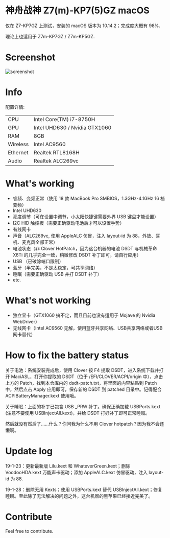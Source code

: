 # 神舟战神 Z7(m)-KP7(5)GZ macOS

仅在 Z7-KP7GZ 上测试，安装的 macOS 版本为 10.14.2；完成度大概有 98%.

理论上也适用于 Z7m-KP7GZ / Z7m-KP5GZ.

# Screenshot

![screenshot](https://wx2.sinaimg.cn/large/9f1137b1gy1fzgszolhkqj21hc0u0ap2.jpg)

# Info

配置详情:

| | |
|--|--|
| CPU | Intel Core(TM) i7-8750H | 
| GPU | Intel UHD630 / Nvidia GTX1060
| RAM | 8GB |
| Wireless | Intel AC9560 |
| Ethernet | Realtek RTL8168H |
| Audio | Realtek ALC269vc |

# What's working

- 睿频、变频正常（使用 18 款 MacBook Pro SMBIOS，1.3GHz-4.1GHz 16 档变频）
- Intel UHD630
- 亮度调节（可在设置中调节，小太阳快捷键需要外界 USB 键盘才能设置）
- I2C HID 触控板（需要正确驱动电池后才可以设置手势）
- 有线网卡
- 声音（ALC269vc, 使用 AppleALC 仿冒，注入 layout-id 为 88，外放、耳机、麦克风全部正常）
- 电池状态（非 Clover HotPatch，因为这台机器的电池 DSDT 与机械革命 X6Ti 的几乎完全一致，稍微修改 DSDT 补丁即可，请自行应用）
- USB （已破除端口限制）
- 蓝牙（半完美，不是太稳定，可共享网络）
- 睡眠（需要正确驱动 USB 并打 DSDT 补丁）
- etc.

# What's not working

- 独立显卡（GTX1060 搞不定，而且目前也没有适用于 Mojave 的 Nvidia WebDriver）
- 无线网卡（Intel AC9560 无解，使用蓝牙共享网络、USB共享网络或者USB网卡替代）

# How to fix the battery status

关于电池：系统安装完成后，使用 Clover 按 F4 提取 DSDT，进入系统下载并打开 MaciASL，打开你提取的 DSDT（位于 /EFI/CLOVER/ACPI/origin 中），点击上方的 Patch，找到本仓库内的 dsdt-patch.txt，将里面的内容粘贴到 Patch 中，然后点击 Apply 应用即可，保存新的 DSDT 到 patched 目录中。记得配合 ACPIBatteryManager.kext 使用哦。

关于睡眠：上面的补丁已包含 USB _PRW 补丁。确保正确加载 USBPorts.kext (注意不要使用 USBInjectAll.kext)，并给 DSDT 打好补丁即可正常睡眠。

然后就没有然后了……什么？你问我为什么不用 Clover hotpatch？因为我不会还懒啊。

# Update log

19-1-23：更新最新版 Lilu.kext 和 WhateverGreen.kext；删除 VoodooHDA.kext 万能声卡驱动；添加 AppleALC.kext 仿冒驱动，注入 layout-id 为 88.

19-1-28：删除无用 Kexts；使用 USBPorts.kext 替代 USBInjectAll.kext；修复睡眠。至此除了无法解决的问题之外，这台机器的黑苹果已经接近完美了。

# Contribute

Feel free to contribute.